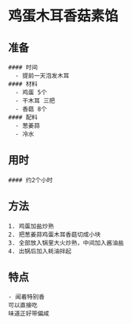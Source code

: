 # 鸡蛋木耳香菇素馅
  ## 准备
    #### 时间
      - 提前一天泡发木耳
    #### 材料
      - 鸡蛋 5个
      - 干木耳 三把
      - 香菇 8个
    #### 配料
      - 葱姜蒜
      - 冷水
  ## 用时
    #### 约2个小时
  ## 方法
    1. 鸡蛋加盐炒熟
    2. 把葱姜蒜鸡蛋木耳香菇切成小块
    3. 全部放入锅里大火炒熟，中间加入酱油盐
    4. 出锅后加入蚝油拌起
  
  ## 特点
    - 闻着特别香
    可以直接吃
    味道正好带偏咸
